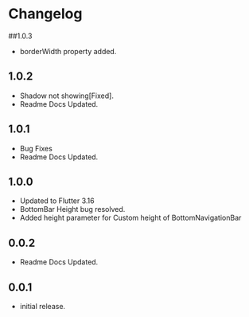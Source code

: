 
# Changelog
##1.0.3
* borderWidth property added.

## 1.0.2

* Shadow not showing[Fixed].
* Readme Docs Updated.


## 1.0.1

* Bug Fixes
* Readme Docs Updated.

## 1.0.0

* Updated to Flutter 3.16
* BottomBar Height bug resolved.
* Added height parameter for Custom height of BottomNavigationBar

## 0.0.2

* Readme Docs Updated.

## 0.0.1

* initial release.